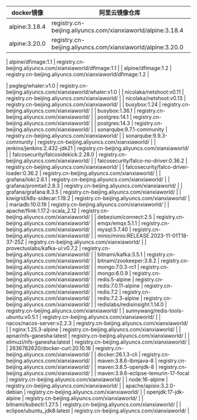 
| docker镜像 | 阿里云镜像仓库 |
| ---- | ---- |
| alpine:3.18.4 | registry.cn-beijing.aliyuncs.com/xianxiaworld/alpine:3.18.4 |
| alpine:3.20.0 | registry.cn-beijing.aliyuncs.com/xianxiaworld/alpine:3.20.0 |

| alpine/dfimage:1.1 | registry.cn-beijing.aliyuncs.com/xianxiaworld/dfimage:1.1 |
| alpine/dfimage:1.2 | registry.cn-beijing.aliyuncs.com/xianxiaworld/dfimage:1.2 |

| pegleg/whaler:v1.0 | registry.cn-beijing.aliyuncs.com/xianxiaworld/whaler:v1.0 |
| nicolaka/netshoot:v0.11 | registry.cn-beijing.aliyuncs.com/xianxiaworld/ |
| nicolaka/netshoot:v0.13 | registry.cn-beijing.aliyuncs.com/xianxiaworld/ |
| busybox:1.24 | registry.cn-beijing.aliyuncs.com/xianxiaworld/ |
| busybox:1.36.1 | registry.cn-beijing.aliyuncs.com/xianxiaworld/ |
| postgres:14.1 | registry.cn-beijing.aliyuncs.com/xianxiaworld/ |
| postgres:14.3 | registry.cn-beijing.aliyuncs.com/xianxiaworld/ |
| sonarqube:9.7.1-community | registry.cn-beijing.aliyuncs.com/xianxiaworld/ |
| sonarqube:9.9.3-community | registry.cn-beijing.aliyuncs.com/xianxiaworld/ |
| jenkins/jenkins:2.432-jdk21 | registry.cn-beijing.aliyuncs.com/xianxiaworld/ |
| falcosecurity/falcosidekick:2.28.0 | registry.cn-beijing.aliyuncs.com/xianxiaworld/ |
| falcosecurity/falco-no-driver:0.36.2 | registry.cn-beijing.aliyuncs.com/xianxiaworld/ |
| falcosecurity/falco-driver-loader:0.36.2 | registry.cn-beijing.aliyuncs.com/xianxiaworld/ |
| grafana/loki:2.6.1 | registry.cn-beijing.aliyuncs.com/xianxiaworld/ |
| grafana/promtail:2.8.3 | registry.cn-beijing.aliyuncs.com/xianxiaworld/ |
| grafana/grafana:8.3.5 | registry.cn-beijing.aliyuncs.com/xianxiaworld/ |
| kiwigrid/k8s-sidecar:1.19.2 | registry.cn-beijing.aliyuncs.com/xianxiaworld/ |
| mariadb:10.0.19 | registry.cn-beijing.aliyuncs.com/xianxiaworld/ |
| apache/flink:1.17.2-scala_2.12 | registry.cn-beijing.aliyuncs.com/xianxiaworld/ |
| debezium/connect:2.5 | registry.cn-beijing.aliyuncs.com/xianxiaworld/ |
| emqx/emqx:5.1.1 | registry.cn-beijing.aliyuncs.com/xianxiaworld/ |
| mysql:5.7.40 | registry.cn-beijing.aliyuncs.com/xianxiaworld/ |
| minio/minio:RELEASE.2023-11-01T18-37-25Z | registry.cn-beijing.aliyuncs.com/xianxiaworld/ |
| provectuslabs/kafka-ui:v0.7.2 | registry.cn-beijing.aliyuncs.com/xianxiaworld/ |
| bitnami/kafka:3.5.1 | registry.cn-beijing.aliyuncs.com/xianxiaworld/ |
| bitnami/zookeeper:3.8.2 | registry.cn-beijing.aliyuncs.com/xianxiaworld/ |
| mongo:7.0.3-rc1 | registry.cn-beijing.aliyuncs.com/xianxiaworld/ |
| mongo:6.0.9 | registry.cn-beijing.aliyuncs.com/xianxiaworld/ |
| redis:5-alpine | registry.cn-beijing.aliyuncs.com/xianxiaworld/ |
| redis:7.0.11-alpine | registry.cn-beijing.aliyuncs.com/xianxiaworld/ |
| redis:7.2 | registry.cn-beijing.aliyuncs.com/xianxiaworld/ |
| redis:7.2.3-alpine | registry.cn-beijing.aliyuncs.com/xianxiaworld/ |
| redislabs/redisinsight:1.14.0 | registry.cn-beijing.aliyuncs.com/xianxiaworld/ |
| sunnywang/redis-tools-ubuntu:v0.5.1 | registry.cn-beijing.aliyuncs.com/xianxiaworld/ |
| nacos/nacos-server:v2.2.3 | registry.cn-beijing.aliyuncs.com/xianxiaworld/ |
| nginx:1.25.3-alpine | registry.cn-beijing.aliyuncs.com/xianxiaworld/ |
| apnar/nfs-ganesha:latest | registry.cn-beijing.aliyuncs.com/xianxiaworld/ |
| elimuzi/nfs-ganesha:latest | registry.cn-beijing.aliyuncs.com/xianxiaworld/ |
| 2636782620/docker-curl:20.10.16 | registry.cn-beijing.aliyuncs.com/xianxiaworld/ |
| docker:26.1.3-cli | registry.cn-beijing.aliyuncs.com/xianxiaworld/ |
| maven:3.8.6-ibmjava-8 | registry.cn-beijing.aliyuncs.com/xianxiaworld/ |
| maven:3.8.5-openjdk-8 | registry.cn-beijing.aliyuncs.com/xianxiaworld/ |
| maven:3.9.6-eclipse-temurin-17-focal | registry.cn-beijing.aliyuncs.com/xianxiaworld/ |
| node:16-alpine | registry.cn-beijing.aliyuncs.com/xianxiaworld/ |
| apache/apisix:3.2.0-debian | registry.cn-beijing.aliyuncs.com/xianxiaworld/ |
| openjdk:17-jdk-alpine | registry.cn-beijing.aliyuncs.com/xianxiaworld/ |
| bitnami/kubectl:1.27.5 | registry.cn-beijing.aliyuncs.com/xianxiaworld/ |
| eclipse/ubuntu_jdk8:latest | registry.cn-beijing.aliyuncs.com/xianxiaworld/ |
